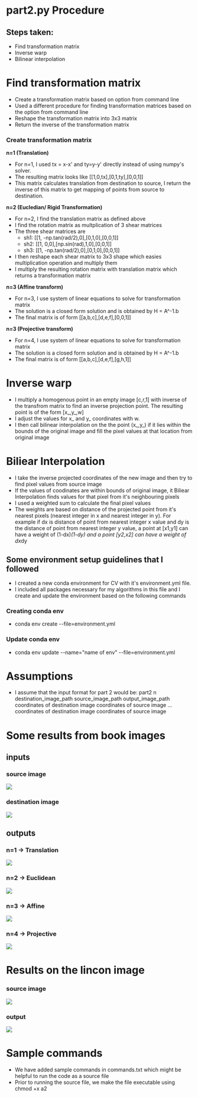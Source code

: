 # part2.py Procedure 
## Steps taken:
- Find transformation matrix 
- Inverse warp
- Bilinear interpolation


# Find transformation matrix
- Create a transformation matrix based on option from command line
- Used a different procedure for finding transformation matrices based on the option from command line
- Reshape the transformation matrix into 3x3 matrix  
- Return the inverse of the transformation matrix


### Create transformation matrix

**n=1 (Translation)**
- For n=1, I used tx = x-x' and ty=y-y' directly instead of using numpy's solver.
- The resulting matrix looks like [[1,0,tx],[0,1,ty],[0,0,1]]
- This matrix calculates translation from destination to source, I return the inverse of this matrix to get mapping of points from source to destination.

**n=2 (Eucledian/ Rigid Transformation)**
- For n=2, I find the translation matrix as defined above
- I find the rotation matrix as multplication of 3 shear matrices
- The three shear matrices are
    - sh1: [[1, -np.tan(rad/2),0],[0,1,0],[0,0,1]]
    - sh2: [[1, 0,0],[np.sin(rad),1,0],[0,0,1]]
    - sh3: [[1, -np.tan(rad/2),0],[0,1,0],[0,0,1]]
- I then reshape each shear matrix to 3x3 shape which easies multiplication operation and multiply them 
- I multiply the resulting rotation matrix with translation matrix which returns a transformation matrix

**n=3 (Affine transform)**
- For n=3, I use system of linear equations to solve for transformation matrix
- The solution is a closed form solution and is obtained by H = A^-1.b 
- The final matrix is of form [[a,b,c],[d,e,f],[0,0,1]]

**n=3 (Projective transform)**
- For n=4, I use system of linear equations to solve for transformation matrix
- The solution is a closed form solution and is obtained by H = A^-1.b 
- The final matrix is of form [[a,b,c],[d,e,f],[g,h,1]]

# Inverse warp
- I multiply a homogenous point in an empty image [c,r,1] with inverse of the transfrom matrix to find an inverse projection point. The resulting point is of the form [x_,y_,w]
- I adjust the values for x_ and y_ coordinates with w.
- I then call bilinear interpolation on the the point (x_,y_) if it lies within the bounds of the original image and fill the pixel values at that location from original image

# Biliear Interpolation
- I take the inverse projected coordinates of the new image and then try to find pixel values from source image
- If the values of coodinates are within bounds of original image, it Biliear Interpolation finds values for that pixel 
from it's neighbouring pixels
- I used a weighted sum to calculate the final pixel values
- The weights are based on distance of the projected point from it's nearest pixels (nearest integer in x and nearest integer in y). For example if dx is distance of point from nearest integer x value and dy is the distance of point from nearest integer y value, a point at [x1,y1] can have a weight of (1-dx)*(1-dy) and a point [y2,x2] can have a weight of dx*dy


## Some environment setup guidelines that I followed
- I created a new conda environment for CV with it's environment.yml file.
- I included all packages necessary for my algorithms in this file and I create and update the environment based on the following commands

### Creating conda env
-  conda env create --file=environment.yml

### Update conda env
- conda env update --name="name of env" --file=environment.yml

# Assumptions
- I assume that the input format for part 2 would be: part2 n destination_image_path source_image_path output_image_path coordinates of destination image coordinates of source image ... coordinates of destination image coordinates of source image

# Some results from book images

## inputs 

### source image

![](part2-images/book2.jpg)

### destination image

![](part2-images/book1.jpg)

## outputs 

### n=1 -> Translation

![](part2-outputs/book_output_n1.jpg)

### n=2 -> Euclidean

![](part2-outputs/book_output_n2.jpg)

### n=3 -> Affine

![](part2-outputs/book_output_n3.jpg)

### n=4 -> Projective

![](part2-outputs/book_output_n4.jpg)

# Results on the lincon image 

### source image

![](part2-images/lincoln.jpg)

### output
![](part2-outputs/lincoln_output.jpg)


# Sample commands
- We have added sample commands in commands.txt which might be helpful to run the code as a source file
- Prior to running the source file, we make the file executable using chmod +x a2